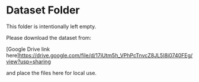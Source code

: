 # Dataset Folder

This folder is intentionally left empty.

Please download the dataset from:

[Google Drive link here]https://drive.google.com/file/d/17iUtm5h_VPhPcTnvcZ8JL5I8i0740FEg/view?usp=sharing

and place the files here for local use.

